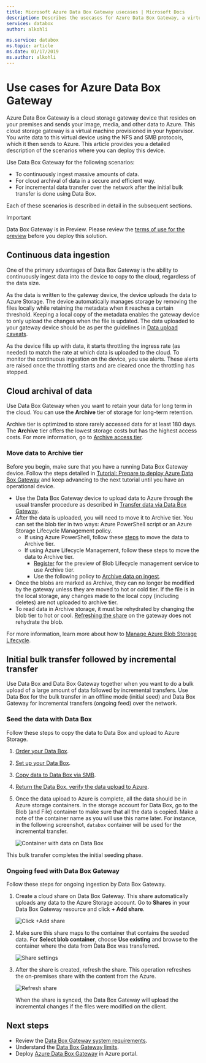 ```yaml
---
title: Microsoft Azure Data Box Gateway usecases | Microsoft Docs
description: Describes the usecases for Azure Data Box Gateway, a virtual appliance storage solution that enables you to transfer data into Azure
services: databox
author: alkohli

ms.service: databox
ms.topic: article
ms.date: 01/17/2019
ms.author: alkohli
---
```


# Use cases for Azure Data Box Gateway

Azure Data Box Gateway is a cloud storage gateway device that resides on your premises and sends your image, media, and other data to Azure. This cloud storage gateway is a virtual machine provisioned in your hypervisor. You write data to this virtual device using the NFS and SMB protocols, which it then sends to Azure. This article provides you a detailed description of the scenarios where you can deploy this device.

Use Data Box Gateway for the following scenarios:

- To continuously ingest massive amounts of data.
- For cloud archival of data in a secure and efficient way.
- For incremental data transfer over the network after the initial bulk transfer is done using Data Box.

Each of these scenarios is described in detail in the subsequent sections.

> [!IMPORTANT]
> Data Box Gateway is in Preview. Please review the [terms of use for the preview](https://azure.microsoft.com/support/legal/preview-supplemental-terms/) before you deploy this solution.

## Continuous data ingestion

One of the primary advantages of Data Box Gateway is the ability to continuously ingest data into the device to copy to the cloud, regardless of the data size.

As the data is written to the gateway device, the device uploads the data to Azure Storage. The device automatically manages storage by removing the files locally while retaining the metadata when it reaches a certain threshold. Keeping a local copy of the metadata enables the gateway device to only upload the changes when the file is updated. The data uploaded to your gateway device should be as per the guidelines in [Data upload caveats](data-box-gateway-limits.md#data-upload-caveats).

As the device fills up with data, it starts throttling the ingress rate (as needed) to match the rate at which data is uploaded to the cloud. To monitor the continuous ingestion on the device, you use alerts. These alerts are raised once the throttling starts and are cleared once the throttling has stopped.

## Cloud archival of data

Use Data Box Gateway when you want to retain your data for long term in the cloud. You can use the **Archive** tier of storage for long-term retention.

Archive tier is optimized to store rarely accessed data for at least 180 days. The **Archive** tier offers the lowest storage costs but has the highest access costs. For more information, go to [Archive access tier](/azure/storage/blobs/storage-blob-storage-tiers.md#archive-access-tier).

### Move data to Archive tier

Before you begin, make sure that you have a running Data Box Gateway device. Follow the steps detailed in [Tutorial: Prepare to deploy Azure Data Box Gateway](data-box-gateway-deploy-prep.md) and keep advancing to the next tutorial until you have an operational device.

- Use the Data Box Gateway device to upload data to Azure through the usual transfer procedure as described in [Transfer data via Data Box Gateway](data-box-gateway-deploy-add-shares.md).
- After the data is uploaded, you will need to move it to Archive tier. You can set the blob tier in two ways: Azure PowerShell script or an Azure Storage Lifecycle Management policy.  
    - If using Azure PowerShell, follow these [steps](/azure/databox/data-box-how-to-set-data-tier.md#use-azure-powershell-to-set-the-blob-tier) to move the data to Archive tier.
    - If using Azure Lifecycle Management, follow these steps to move the data to Archive tier.
        - [Register](/azure/storage/common/storage-lifecycle-management-concepts.md#register-for-preview) for the preview of Blob Lifecycle management service to use Archive tier.
        - Use the following policy to [Archive data on ingest](/azure/storage/blobs/storage-lifecycle-management-concepts.md#archive-data-at-ingest.md).
- Once the blobs are marked as Archive, they can no longer be modified by the gateway unless they are moved to hot or cold tier. If the file is in the local storage, any changes made to the local copy (including deletes) are not uploaded to archive tier.
- To read data in Archive storage, it must be rehydrated by changing the blob tier to hot or cool. [Refreshing the share](data-box-gateway-manage-shares.md#refresh-shares) on the gateway does not rehydrate the blob.

For more information, learn more about how to [Manage Azure Blob Storage Lifecycle](/azure/storage/common/storage-lifecycle-management-concepts.md).

## Initial bulk transfer followed by incremental transfer

Use Data Box and Data Box Gateway together when you want to do a bulk upload of a large amount of data followed by incremental transfers. Use Data Box for the bulk transfer in an offline mode (initial seed) and Data Box Gateway for incremental transfers (ongoing feed) over the network.

### Seed the data with Data Box

Follow these steps to copy the data to Data Box and upload to Azure Storage.

1. [Order your Data Box](/azure/databox/data-box-deploy-ordered.md).
2. [Set up your Data Box](/azure/databox/data-box-deploy-set-up.md).
3. [Copy data to Data Box via SMB](/azure/databox/data-box-deploy-copy-data.md).
4. [Return the Data Box, verify the data upload to Azure](/azure/databox/data-box-deploy-picked-up.md).
5. Once the data upload to Azure is complete, all the data should be in Azure storage containers. In the storage account for Data Box, go to the Blob (and File) container to make sure that all the data is copied. Make a note of the container name as you will use this name later. For instance, in the following screenshot, `databox` container will be used for the incremental transfer.

    ![Container with data on Data Box](media/data-box-gateway-use-cases/data-container1.png)

This bulk transfer completes the initial seeding phase.

### Ongoing feed with Data Box Gateway

Follow these steps for ongoing ingestion by Data Box Gateway.

1. Create a cloud share on Data Box Gateway. This share automatically uploads any data to the Azure Storage account. Go to **Shares** in your Data Box Gateway resource and click **+ Add share**.

    ![Click +Add share](media/data-box-gateway-use-cases/add-share1.png)

2. Make sure this share maps to the container that contains the seeded data. For **Select blob container**, choose **Use existing** and browse to the container where the data from Data Box was transferred.

    ![Share settings](media/data-box-gateway-use-cases/share-settings-select-existing-container1.png)

3. After the share is created, refresh the share. This operation refreshes the on-premises share with the content from the Azure.

    ![Refresh share](media/data-box-gateway-use-cases/refresh-share1.png)

    When the share is synced, the Data Box Gateway will upload the incremental changes if the files were modified on the client.

## Next steps

- Review the [Data Box Gateway system requirements](data-box-gateway-system-requirements.md).
- Understand the [Data Box Gateway limits](data-box-gateway-limits.md).
- Deploy [Azure Data Box Gateway](data-box-gateway-deploy-prep.md) in Azure portal.